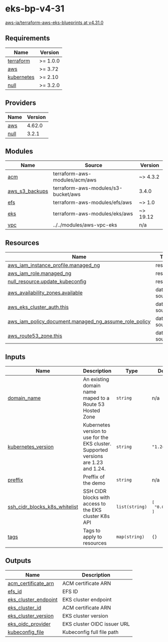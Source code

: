 # eks-bp-v4-31

[aws-ia/terraform-aws-eks-blueprints at v4.31.0](https://github.com/aws-ia/terraform-aws-eks-blueprints/tree/v4.31.0)
<!-- BEGINNING OF PRE-COMMIT-TERRAFORM DOCS HOOK -->
## Requirements

| Name | Version |
|------|---------|
| <a name="requirement_terraform"></a> [terraform](#requirement\_terraform) | >= 1.0.0 |
| <a name="requirement_aws"></a> [aws](#requirement\_aws) | >= 3.72 |
| <a name="requirement_kubernetes"></a> [kubernetes](#requirement\_kubernetes) | >= 2.10 |
| <a name="requirement_null"></a> [null](#requirement\_null) | >= 3.2.0 |

## Providers

| Name | Version |
|------|---------|
| <a name="provider_aws"></a> [aws](#provider\_aws) | 4.62.0 |
| <a name="provider_null"></a> [null](#provider\_null) | 3.2.1 |

## Modules

| Name | Source | Version |
|------|--------|---------|
| <a name="module_acm"></a> [acm](#module\_acm) | terraform-aws-modules/acm/aws | ~> 4.3.2 |
| <a name="module_aws_s3_backups"></a> [aws\_s3\_backups](#module\_aws\_s3\_backups) | terraform-aws-modules/s3-bucket/aws | 3.4.0 |
| <a name="module_efs"></a> [efs](#module\_efs) | terraform-aws-modules/efs/aws | ~> 1.0 |
| <a name="module_eks"></a> [eks](#module\_eks) | terraform-aws-modules/eks/aws | ~> 19.12 |
| <a name="module_vpc"></a> [vpc](#module\_vpc) | ../../modules/aws-vpc-eks | n/a |

## Resources

| Name | Type |
|------|------|
| [aws_iam_instance_profile.managed_ng](https://registry.terraform.io/providers/hashicorp/aws/latest/docs/resources/iam_instance_profile) | resource |
| [aws_iam_role.managed_ng](https://registry.terraform.io/providers/hashicorp/aws/latest/docs/resources/iam_role) | resource |
| [null_resource.update_kubeconfig](https://registry.terraform.io/providers/hashicorp/null/latest/docs/resources/resource) | resource |
| [aws_availability_zones.available](https://registry.terraform.io/providers/hashicorp/aws/latest/docs/data-sources/availability_zones) | data source |
| [aws_eks_cluster_auth.this](https://registry.terraform.io/providers/hashicorp/aws/latest/docs/data-sources/eks_cluster_auth) | data source |
| [aws_iam_policy_document.managed_ng_assume_role_policy](https://registry.terraform.io/providers/hashicorp/aws/latest/docs/data-sources/iam_policy_document) | data source |
| [aws_route53_zone.this](https://registry.terraform.io/providers/hashicorp/aws/latest/docs/data-sources/route53_zone) | data source |

## Inputs

| Name | Description | Type | Default | Required |
|------|-------------|------|---------|:--------:|
| <a name="input_domain_name"></a> [domain\_name](#input\_domain\_name) | An existing domain name maped to a Route 53 Hosted Zone | `string` | n/a | yes |
| <a name="input_kubernetes_version"></a> [kubernetes\_version](#input\_kubernetes\_version) | Kubernetes version to use for the EKS cluster. Supported versions are 1.23 and 1.24. | `string` | `"1.24"` | no |
| <a name="input_preffix"></a> [preffix](#input\_preffix) | Preffix of the demo | `string` | n/a | yes |
| <a name="input_ssh_cidr_blocks_k8s_whitelist"></a> [ssh\_cidr\_blocks\_k8s\_whitelist](#input\_ssh\_cidr\_blocks\_k8s\_whitelist) | SSH CIDR blocks with access to the EKS cluster K8s API | `list(string)` | <pre>[<br>  "0.0.0.0/0"<br>]</pre> | no |
| <a name="input_tags"></a> [tags](#input\_tags) | Tags to apply to resources | `map(string)` | `{}` | no |

## Outputs

| Name | Description |
|------|-------------|
| <a name="output_acm_certificate_arn"></a> [acm\_certificate\_arn](#output\_acm\_certificate\_arn) | ACM certificate ARN |
| <a name="output_efs_id"></a> [efs\_id](#output\_efs\_id) | EFS ID |
| <a name="output_eks_cluster_endpoint"></a> [eks\_cluster\_endpoint](#output\_eks\_cluster\_endpoint) | EKS cluster endpoint |
| <a name="output_eks_cluster_id"></a> [eks\_cluster\_id](#output\_eks\_cluster\_id) | ACM certificate ARN |
| <a name="output_eks_cluster_version"></a> [eks\_cluster\_version](#output\_eks\_cluster\_version) | EKS cluster version |
| <a name="output_eks_oidc_provider"></a> [eks\_oidc\_provider](#output\_eks\_oidc\_provider) | EKS cluster OIDC issuer URL |
| <a name="output_kubeconfig_file"></a> [kubeconfig\_file](#output\_kubeconfig\_file) | Kubeconfig full file path |
<!-- END OF PRE-COMMIT-TERRAFORM DOCS HOOK -->
